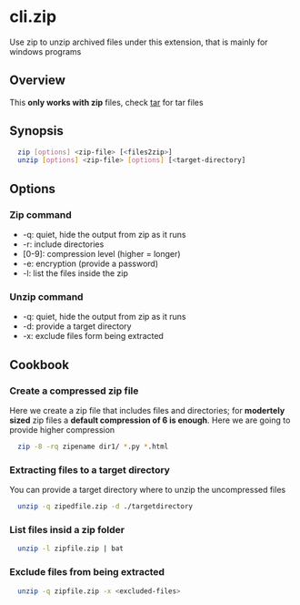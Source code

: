 # cli.zip

Use zip to unzip archived files under this extension, that is mainly for
windows programs

## Overview

This **only works with zip** files, check [tar](./m4jp.md) for tar files

## Synopsis

```sh
  zip [options] <zip-file> [<files2zip>]
  unzip [options] <zip-file> [options] [<target-directory]
```

## Options

### Zip command

- -q: quiet, hide the output from zip as it runs
- -r: include directories
- [0-9]: compression level (higher = longer)
- -e: encryption (provide a password)
- -l: list the files inside the zip

### Unzip command

- -q: quiet, hide the output from zip as it runs
- -d: provide a target directory
- -x: exclude files form being extracted

## Cookbook

### Create a compressed zip file

Here we create a zip file that includes files and directories; for **modertely
sized** zip files a **default compression of 6 is enough**. Here we are going
to provide higher compression

```sh
  zip -8 -rq zipename dir1/ *.py *.html
```

### Extracting files to a target directory

You can provide a target directory where to unzip the uncompressed files

```sh
  unzip -q zipedfile.zip -d ./targetdirectory
```

### List files insid a zip folder

```sh
  unzip -l zipfile.zip | bat
```

### Exclude files from being extracted

```sh
  unzip -q zipfile.zip -x <excluded-files>
```
